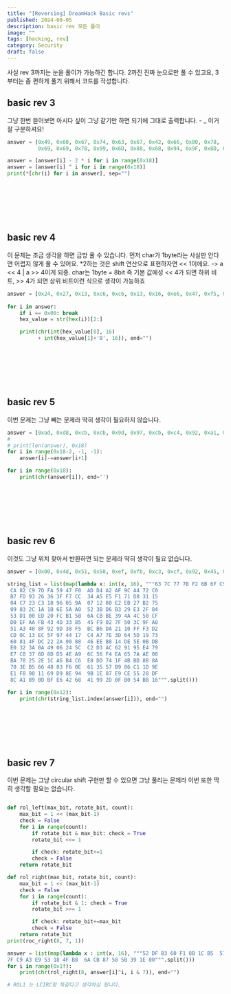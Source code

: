 ```yaml
---
title: "[Reversing] DreamHack Basic revs"
published: 2024-08-05
description: basic rev 모든 풀이
image: ""
tags: [hacking, rev]
category: Security
draft: false
---
```


사실 rev 3까지는 눈을 풀이가 가능하긴 합니다.
2까진 진짜 눈으로만 풀 수 있고요, 3부터는 좀 편하게 풀기 위해서 코드를 작성합니다.




## basic rev 3

그냥 한번 뜯어보면 아시다 싶이 그냥 같기만 하면 되기에 그대로 출력합니다. - _ 이거 잘 구분하셔요!
```py
answer = [0x49, 0x60, 0x67, 0x74, 0x63, 0x67, 0x42, 0x66, 0x80, 0x78,
          0x69, 0x69, 0x7B, 0x99, 0x6D, 0x88, 0x68, 0x94, 0x9F, 0x8D, 0x4D, 0xA5, 0x9D, 0x45, 0x00]

answer = [answer[i] - 2 * i for i in range(0x18)]
answer = [answer[i] ^ i for i in range(0x18)]
print(*[chr(i) for i in answer], sep="")
```

<br><br><br><br><br>

## basic rev 4

이 문제는 조금 생각을 하면 금방 풀 수 있습니다. 먼저 char가 1byte라는 사실만 안다면 어렵지 않게 풀 수 있어요.
*2하는 것은 shift 연산으로 표현하자면 << 1이에요. -> a << 4 | a >> 4이게 되죵.
char는 1byte = 8bit 즉 기본 값에성 << 4가 되면 하위 비트, >> 4가 되면 상위 비트이런 식으로 생각이 가능하죠
```py
answer = [0x24, 0x27, 0x13, 0xc6, 0xc6, 0x13, 0x16, 0xe6, 0x47, 0xf5, 0x26, 0x96, 0x47, 0xf5, 0x46, 0x27, 0x13, 0x26, 0x26, 0xc6, 0x56, 0xf5, 0xc3, 0xc3, 0xf5, 0xe3, 0xe3, 0x00]
 
for i in answer:
    if i == 0x00: break
    hex_value = str(hex(i))[2:]

    print(chr(int(hex_value[0], 16)
          + int(hex_value[1]+'0', 16)), end="")
```

<br><br><br><br><br>


## basic rev 5

이번 문제는 그냥 빼는 문제라 딱히 생각이 필요하지 않습니다.
```py
answer = [0xad, 0xd8, 0xcb, 0xcb, 0x9d, 0x97, 0xcb, 0xc4, 0x92, 0xa1, 0xd2, 0xd7, 0xd2, 0xd6, 0xa8, 0xa5, 0xdc, 0xc7, 0xad, 0xa3, 0xa1, 0x98, 0x4c, 0x00]
#
# print(len(answer), 0x18)
for i in range(0x18-2, -1, -1):
    answer[i]-=answer[i+1]

for i in range(0x18):
    print(chr(answer[i]), end='')
```

<br><br><br><br><br>


## basic rev 6

이것도 그냥 위치 찾아서 반환하면 되는 문제라 딱히 생각이 필요 없습니다.
```py
answer = [0x00, 0x4d, 0x51, 0x50, 0xef, 0xfb, 0xc3, 0xcf, 0x92, 0x45, 0x4d, 0xcf, 0xf5, 0x04, 0x40, 0x50, 0x43, 0x63, 0x00]

string_list = list(map(lambda x: int(x, 16), """63 7C 77 7B F2 6B 6F C5  30 01 67 2B FE D7 AB 76
 CA 82 C9 7D FA 59 47 F0  AD D4 A2 AF 9C A4 72 C0
 B7 FD 93 26 36 3F F7 CC  34 A5 E5 F1 71 D8 31 15
 04 C7 23 C3 18 96 05 9A  07 12 80 E2 EB 27 B2 75
 09 83 2C 1A 1B 6E 5A A0  52 3B D6 B3 29 E3 2F 84
 53 D1 00 ED 20 FC B1 5B  6A CB BE 39 4A 4C 58 CF
 D0 EF AA FB 43 4D 33 85  45 F9 02 7F 50 3C 9F A8
 51 A3 40 8F 92 9D 38 F5  BC B6 DA 21 10 FF F3 D2
 CD 0C 13 EC 5F 97 44 17  C4 A7 7E 3D 64 5D 19 73
 60 81 4F DC 22 2A 90 88  46 EE B8 14 DE 5E 0B DB
 E0 32 3A 0A 49 06 24 5C  C2 D3 AC 62 91 95 E4 79
 E7 C8 37 6D 8D D5 4E A9  6C 56 F4 EA 65 7A AE 08
 BA 78 25 2E 1C A6 B4 C6  E8 DD 74 1F 4B BD 8B 8A
 70 3E B5 66 48 03 F6 0E  61 35 57 B9 86 C1 1D 9E
 E1 F8 98 11 69 D9 8E 94  9B 1E 87 E9 CE 55 28 DF
 8C A1 89 0D BF E6 42 68  41 99 2D 0F B0 54 BB 16""".split()))

for i in range(0x12):
    print(chr(string_list.index(answer[i])), end="")
```

<br><br><br><br><br>



## basic rev 7

이번 문제는 그냥 circular shift 구현만 할 수 있으면 그냥 풀리는 문제라 이번 또한 딱히 생각할 필요는 없습니다.
```py

def rol_left(max_bit, rotate_bit, count):
    max_bit = 1 << (max_bit-1)
    check = False
    for i in range(count):
        if rotate_bit & max_bit: check = True
        rotate_bit <<= 1

        if check: rotate_bit+=1
        check = False
    return rotate_bit

def rol_right(max_bit, rotate_bit, count):
    max_bit = 1 << (max_bit-1)
    check = False
    for i in range(count):
        if rotate_bit & 1: check = True
        rotate_bit >>= 1

        if check: rotate_bit+=max_bit
        check = False
    return rotate_bit
print(roc_right(8, 7, 1))

answer = list(map(lambda x : int(x, 16), """52 DF B3 60 F1 8B 1C B5  57 D1 9F 38 4B 29 D9 26
7F C9 A3 E9 53 18 4F B8  6A CB 87 58 5B 39 1E 00""".split()))
for i in range(0x1f):
    print(chr(rol_right(8, answer[i]^i, i & 7)), end="")

# ROL1 는 LCIRC랑 똑같다고 생각하심 됩니다.
```
